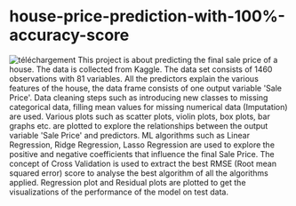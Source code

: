 # house-price-prediction-with-100%-accuracy-score
![téléchargement](https://user-images.githubusercontent.com/73725029/102712112-c0c09c80-42be-11eb-98d3-87f833b6a3e2.jpg)
This project is about predicting the final sale price of a house. The data is collected from Kaggle. The data set consists of 1460 observations with 81 variables. All the predictors explain the various features of the house, the data frame consists of one output variable 'Sale Price'. Data cleaning steps such as introducing new classes to missing categorical data, filling mean values for missing numerical data (Imputation) are used. Various plots such as scatter plots, violin plots, box plots, bar graphs etc. are plotted to explore the relationships between the output variable 'Sale Price' and predictors. ML algorithms such as Linear Regression, Ridge Regression, Lasso Regression are used to explore the positive and negative coefficients that influence the final Sale Price. The concept of Cross Validation is used to extract the best RMSE (Root mean squared error) score to analyse the best algorithm of all the algorithms applied. Regression plot and Residual plots are plotted to get the visualizations of the performance of the model on test data.
